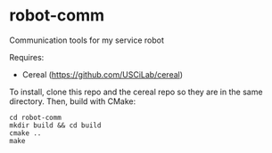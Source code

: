 # robot-comm
Communication tools for my service robot

Requires:
* Cereal (https://github.com/USCiLab/cereal)

To install, clone this repo and the cereal repo so they are in the same directory. Then, build with CMake:

`cd robot-comm`\
`mkdir build && cd build`\
`cmake ..`\
`make`
